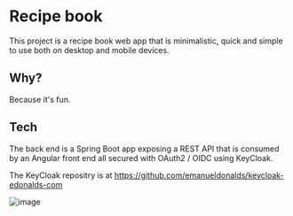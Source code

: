 # Recipe book
This project is a recipe book web app that is minimalistic, quick and simple to use both on desktop and mobile devices.

## Why?
Because it's fun.

## Tech
The back end is a Spring Boot app exposing a REST API that is consumed by an Angular front end all secured with OAuth2 / OIDC using KeyCloak.

The KeyCloak repositry is at https://github.com/emanueldonalds/keycloak-edonalds-com

![image](https://user-images.githubusercontent.com/40231134/195871075-f25dc790-79ec-4004-9891-a9dcce83f898.png)
